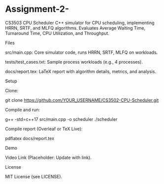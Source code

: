 # Assignment-2-
CS3503 CPU Scheduler 
C++ simulator for CPU scheduling, implementing HRRN, SRTF, and MLFQ algorithms. Evaluates Average Waiting Time, Turnaround Time, CPU Utilization, and Throughput.

Files





src/main.cpp: Core simulator code, runs HRRN, SRTF, MLFQ on workloads.



tests/test_cases.txt: Sample process workloads (e.g., 4 processes).



docs/report.tex: LaTeX report with algorithm details, metrics, and analysis.

Setup





Clone:

git clone https://github.com/YOUR_USERNAME/CS3502-CPU-Scheduler.git



Compile and run:

g++ -std=c++17 src/main.cpp -o scheduler
./scheduler



Compile report (Overleaf or TeX Live):

pdflatex docs/report.tex

Demo

Video Link (Placeholder: Update with link).

License

MIT License (see LICENSE).
